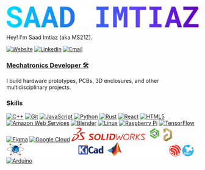 <img src="https://github.com/Saad-Imtiaz/Saad-Imtiaz/blob/cdb2c342c823832dee9e173961181a111ac70cf3/images/SAAD%20IMTIAZ.png" width="600">


Hey! I'm Saad Imtiaz (aka MS21Z).

 [![Website](https://img.shields.io/badge/Website-3776AB?style=for-the-badge)](https://saadimtiaz.com)
 [![Linkedin](https://img.shields.io/badge/LinkedIn-0077B5?style=for-the-badge&logo=linkedin&logoColor=white)](https://de.linkedin.com/in/saad-imtiaz/)
 [![Email](https://img.shields.io/badge/Email-3e65cf?style=for-the-badge&logo=gmail&logoColor=white)](mailto:me@saadimtiaz.com)
 
<h3><b><u>Mechatronics Developer 🛠</u></b></h3>

I build hardware prototypes, PCBs, 3D enclosures, and other multidisciplinary projects.

### Skills


<p align="left">
<a href="https://docs.microsoft.com/en-us/cpp/?view=msvc-170" target="_blank" rel="noreferrer"><img src="https://raw.githubusercontent.com/danielcranney/readme-generator/main/public/icons/skills/cplusplus-colored.svg" width="36" height="36" alt="C++" /></a>
 <a href="https://git-scm.com/" target="_blank" rel="noreferrer"><img src="https://raw.githubusercontent.com/danielcranney/readme-generator/main/public/icons/skills/git-colored.svg" width="36" height="36" alt="Git" /></a>
 <a href="https://developer.mozilla.org/en-US/docs/Web/JavaScript" target="_blank" rel="noreferrer"><img src="https://raw.githubusercontent.com/danielcranney/readme-generator/main/public/icons/skills/javascript-colored.svg" width="36" height="36" alt="JavaScript" /></a>
 <a href="https://www.python.org/" target="_blank" rel="noreferrer"><img src="https://raw.githubusercontent.com/danielcranney/readme-generator/main/public/icons/skills/python-colored.svg" width="36" height="36" alt="Python" /></a>
 <a href="https://www.rust-lang.org/" target="_blank" rel="noreferrer"><img src="https://raw.githubusercontent.com/danielcranney/readme-generator/main/public/icons/skills/rust-colored.svg" width="36" height="36" alt="Rust" /></a>
 <a href="https://reactjs.org/" target="_blank" rel="noreferrer"><img src="https://raw.githubusercontent.com/danielcranney/readme-generator/main/public/icons/skills/react-colored.svg" width="36" height="36" alt="React" /></a>
 <a href="https://developer.mozilla.org/en-US/docs/Glossary/HTML5" target="_blank" rel="noreferrer"><img src="https://raw.githubusercontent.com/danielcranney/readme-generator/main/public/icons/skills/html5-colored.svg" width="36" height="36" alt="HTML5" /></a>
 <a href="https://aws.amazon.com" target="_blank" rel="noreferrer"><img src="https://raw.githubusercontent.com/danielcranney/readme-generator/main/public/icons/skills/aws-colored.svg" width="36" height="36" alt="Amazon Web Services" /></a>
 <a href="https://www.blender.org/" target="_blank" rel="noreferrer"><img src="https://raw.githubusercontent.com/danielcranney/readme-generator/main/public/icons/skills/blender-colored.svg" width="36" height="36" alt="Blender" /></a>
 <a href="https://www.linux.org" target="_blank" rel="noreferrer"><img src="https://raw.githubusercontent.com/danielcranney/readme-generator/main/public/icons/skills/linux-colored.svg" width="36" height="36" alt="Linux" /></a>
 <a href="https://www.raspberrypi.org/" target="_blank" rel="noreferrer"><img src="https://raw.githubusercontent.com/danielcranney/readme-generator/main/public/icons/skills/raspberrypi-colored.svg" width="36" height="36" alt="Raspberry Pi" /></a>
 <a href="https://www.tensorflow.org/" target="_blank" rel="noreferrer"><img src="https://raw.githubusercontent.com/danielcranney/readme-generator/main/public/icons/skills/tensorflow-colored.svg" width="36" height="36" alt="TensorFlow" /></a>
 <a href="https://www.figma.com/" target="_blank" rel="noreferrer"><img src="https://raw.githubusercontent.com/danielcranney/readme-generator/main/public/icons/skills/figma-colored.svg" width="36" height="36" alt="Figma" /></a>
 <a href="https://cloud.google.com/" target="_blank" rel="noreferrer"><img src="https://raw.githubusercontent.com/danielcranney/readme-generator/main/public/icons/skills/googlecloud-colored.svg" width="36" height="36" alt="Google Cloud" /></a>
 <a href="https://www.solidworks.com/" target="_blank" rel="noreferrer"><img src="https://github.com/Saad-Imtiaz/Saad-Imtiaz/blob/main/images/logos/solidworks.svg" width="" height="36" alt="SOLIDWORKS" /></a>
 <a href="https://www.onshape.com/" target="_blank" rel="noreferrer"><img src="https://github.com/Saad-Imtiaz/Saad-Imtiaz/blob/main/images/logos/onshape.png" width="" height="40" alt="OnShape" /></a>
 <a href="https://www.altium.com/" target="_blank" rel="noreferrer"><img src="https://github.com/Saad-Imtiaz/Saad-Imtiaz/blob/main/images/logos/altium.svg" width="" height="36" alt="Altium" /></a>
 <a href="https://www.labcenter.com/" target="_blank" rel="noreferrer"><img src="https://github.com/Saad-Imtiaz/Saad-Imtiaz/blob/main/images/logos/proteus.webp" width="" height="36" alt="Proteus" /></a>
 <a href="https://www.kicad.org/" target="_blank" rel="noreferrer"><img src="https://github.com/Saad-Imtiaz/Saad-Imtiaz/blob/main/images/logos/kicad.png" width="" height="36" alt="KiCAD" /></a>
 <a href="https://www.mathworks.com/" target="_blank" rel="noreferrer"><img src="https://github.com/Saad-Imtiaz/Saad-Imtiaz/blob/main/images/logos/matlab.svg" width="" height="36" alt="MATLAB" /></a>
 <a href="https://www.3ds.com/products/catia" target="_blank" rel="noreferrer"><img src="https://github.com/Saad-Imtiaz/Saad-Imtiaz/blob/main/images/logos/catia.png " width="" height="30" alt="CATIA V5" /></a>
 <a href="https://www.3ds.com/products/catia" target="_blank" rel="noreferrer"><img src="https://github.com/Saad-Imtiaz/Saad-Imtiaz/blob/main/images/logos/esp.svg" width="" height="30" alt="Espressif" /></a>
 <a href="https://www.3ds.com/products/catia" target="_blank" rel="noreferrer"><img src="https://github.com/Saad-Imtiaz/Saad-Imtiaz/blob/main/images/logos/stm32.svg" width="" height="30" alt="STM32" /></a>
 <a href="https://store.arduino.cc/?gclid=Cj0KCQjw2eilBhCCARIsAG0Pf8uueBifykWcsSS4LPESeGQfxGVKJYnzV7bz471XfknQJy_1VINVWM8aAkLtEALw_wcB" target="_blank" rel="noreferrer"><img src="https://raw.githubusercontent.com/danielcranney/readme-generator/main/public/icons/skills/arduino-colored.svg" width="" height="36" alt="Arduino" /></a>
</p>




<!---
Saad-Imtiaz/Saad-Imtiaz is a ✨ special ✨ repository because its `README.md` (this file) appears on your GitHub profile.
You can click the Preview link to take a look at your changes.
--->
